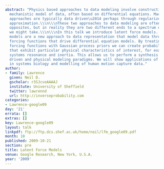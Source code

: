 ```yaml
---
abstract: "Physics based approaches to data modeling involve constructing an accurate
  mechanistic model of data, often based on differential equations. Machine learning
  approaches are typically data driven\u2014 perhaps through regularized function
  approximation.\\\n\\\nThese two approaches to data modeling are often seen as polar
  opposites, but in reality they are two different ends to a spectrum of approaches
  we might take.\\\n\\\nIn this talk we introduce latent force models. Latent force
  models are a new approach to data representation that model data through unknown
  forcing functions that drive differential equation models. By treating the unknown
  forcing functions with Gaussian process priors we can create probabilistic models
  that exhibit particular physical characteristics of interest, for example, in dynamical
  systems resonance and inertia. This allows us to perform a synthesis of the data
  driven and physical modeling paradigms. We will show applications of these models
  in systems biology and modelling of human motion capture data."
author:
- family: Lawrence
  given: Neil D.
  gscholar: r3SJcvoAAAAJ
  institute: University of Sheffield
  twitter: lawrennd
  url: http://inverseprobability.com
categories:
- Lawrence-google09
day: '21'
errata: []
extras: []
key: Lawrence-google09
layout: talk
linkpdf: ftp://ftp.dcs.shef.ac.uk/home/neil/lfm_google09.pdf
month: 10
published: 2009-10-21
section: pre
title: Latent Force Models
venue: Google Research, New York, U.S.A.
year: '2009'
---
```

